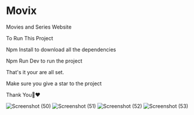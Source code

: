 # Movix
 Movies and Series Website

 To Run This Project

 Npm Install
 to download all the dependencies

 Npm Run Dev
 to run the project


 That's it your are all set.

 Make sure you give a star to the project

 Thank You🎉❤️

  ![Screenshot (50)](https://github.com/manashinde16/Movix/assets/139111725/7d774ec1-ac98-4c4e-a910-d2f75b4bec43)
  ![Screenshot (51)](https://github.com/manashinde16/Movix/assets/139111725/ab26061e-7ac1-4a86-953b-afe6498390ae)
  ![Screenshot (52)](https://github.com/manashinde16/Movix/assets/139111725/3f132923-8b85-4eee-916f-80be7c89da9e)
  ![Screenshot (53)](https://github.com/manashinde16/Movix/assets/139111725/000629a0-079a-4588-976a-63c4e5723535)
